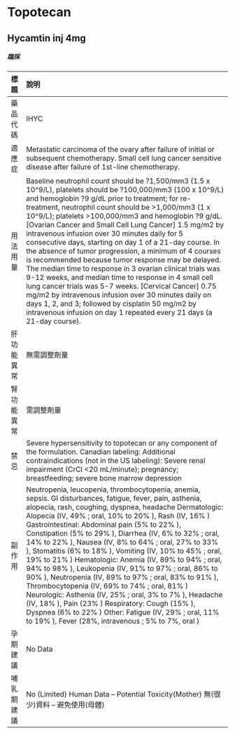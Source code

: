 # Topotecan

## Hycamtin inj 4mg

##### 臨採

| 標題       | 說明                                                                                                                                                                                                                                                                                                                                                                                                                                                                                                                                                                                                                                                                                                                                                                                                                                                                                                                                 |
|:-----------|:-------------------------------------------------------------------------------------------------------------------------------------------------------------------------------------------------------------------------------------------------------------------------------------------------------------------------------------------------------------------------------------------------------------------------------------------------------------------------------------------------------------------------------------------------------------------------------------------------------------------------------------------------------------------------------------------------------------------------------------------------------------------------------------------------------------------------------------------------------------------------------------------------------------------------------------|
| 藥品代碼   | IHYC                                                                                                                                                                                                                                                                                                                                                                                                                                                                                                                                                                                                                                                                                                                                                                                                                                                                                                                                 |
| 適應症     | Metastatic carcinoma of the ovary after failure of initial or subsequent chemotherapy. Small cell lung cancer sensitive disease after failure of 1st-line chemotherapy.                                                                                                                                                                                                                                                                                                                                                                                                                                                                                                                                                                                                                                                                                                                                                              |
| 用法用量   | Baseline neutrophil count should be ?1,500/mm3 (1.5 x 10^9/L), platelets should be ?100,000/mm3 (100 x 10^9/L) and hemoglobin ?9 g/dL prior to treatment; for re-treatment, neutrophil count should be >1,000/mm3 (1 x 10^9/L); platelets >100,000/mm3 and hemoglobin ?9 g/dL. [Ovarian Cancer and Small Cell Lung Cancer] 1.5 mg/m2 by intravenous infusion over 30 minutes daily for 5 consecutive days, starting on day 1 of a 21-day course. In the absence of tumor progression, a minimum of 4 courses is recommended because tumor response may be delayed. The median time to response in 3 ovarian clinical trials was 9-12 weeks, and median time to response in 4 small cell lung cancer trials was 5-7 weeks.  [Cervical Cancer] 0.75 mg/m2 by intravenous infusion over 30 minutes daily on days 1, 2, and 3; followed by cisplatin 50 mg/m2 by intravenous infusion on day 1 repeated every 21 days (a 21-day course). |
| 肝功能異常 | 無需調整劑量                                                                                                                                                                                                                                                                                                                                                                                                                                                                                                                                                                                                                                                                                                                                                                                                                                                                                                                         |
| 腎功能異常 | 需調整劑量                                                                                                                                                                                                                                                                                                                                                                                                                                                                                                                                                                                                                                                                                                                                                                                                                                                                                                                           |
| 禁忌       | Severe hypersensitivity to topotecan or any component of the formulation. Canadian labeling: Additional contraindications (not in the US labeling): Severe renal impairment (CrCl <20 mL/minute); pregnancy; breastfeeding; severe bone marrow depression                                                                                                                                                                                                                                                                                                                                                                                                                                                                                                                                                                                                                                                                            |
| 副作用     | Neutropenia, leucopenia, thrombocytopenia, anemia, sepsis. GI disturbances, fatigue, fever, pain, asthenia, alopecia, rash, coughing, dyspnea, headache Dermatologic: Alopecia (IV, 49% ; oral, 10% to 20% ), Rash (IV, 16% ) Gastrointestinal: Abdominal pain (5% to 22% ), Constipation (5% to 29% ), Diarrhea (IV, 6% to 32% ; oral, 14% to 22% ), Nausea (IV, 8% to 64% ; oral, 27% to 33% ), Stomatitis (6% to 18% ), Vomiting (IV, 10% to 45% ; oral, 19% to 21% ) Hematologic: Anemia (IV, 89% to 94% ; oral, 94% to 98% ), Leukopenia (IV, 91% to 97% ; oral, 86% to 90% ), Neutropenia (IV, 89% to 97% ; oral, 83% to 91% ), Thrombocytopenia (IV, 69% to 74% ; oral, 81% ) Neurologic: Asthenia (IV, 25% ; oral, 3% to 7% ), Headache (IV, 18% ), Pain (23% ) Respiratory: Cough (15% ), Dyspnea (6% to 22% ) Other: Fatigue (IV, 29% ; oral, 11% to 19% ), Fever (28%, intravenous ; 5% to 7%, oral )                     |
| 孕期建議   | No Data                                                                                                                                                                                                                                                                                                                                                                                                                                                                                                                                                                                                                                                                                                                                                                                                                                                                                                                              |
| 哺乳期建議 | No (Limited) Human Data – Potential Toxicity(Mother) 無(很少)資料 – 避免使用(母體)                                                                                                                                                                                                                                                                                                                                                                                                                                                                                                                                                                                                                                                                                                                                                                                                                                                   |


